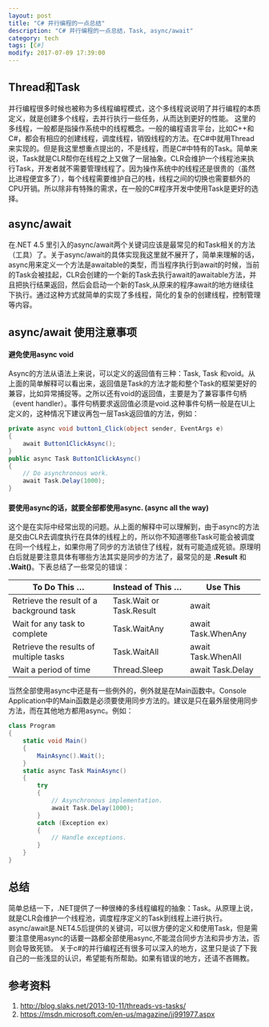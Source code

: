 ```yaml
---
layout: post
title: "C# 并行编程的一点总结"
description: "C# 并行编程的一点总结，Task, async/await"
category: tech
tags: [C#]
modify: 2017-07-09 17:39:00
---
```

## Thread和Task 
并行编程很多时候也被称为多线程编程模式，这个多线程说说明了并行编程的本质定义，就是创建多个线程，去并行执行一些任务，从而达到更好的性能。
这里的多线程，一般都是指操作系统中的线程概念。一般的编程语言平台，比如C++和C#，都会有相应的创建线程，调度线程，销毁线程的方法。在C#中就用Thread来实现的。但是我这里想重点提出的，不是线程，而是C#中特有的Task。简单来说，Task就是CLR帮你在线程之上又做了一层抽象。CLR会维护一个线程池来执行Task，开发者就不需要管理线程了。因为操作系统中的线程还是很贵的（虽然比进程便宜多了），每个线程需要维护自己的栈，线程之间的切换也需要额外的CPU开销。所以除非有特殊的需求，在一般的C#程序开发中使用Task是更好的选择。

## async/await
在.NET 4.5 里引入的async/await两个关键词应该是最常见的和Task相关的方法（工具）了。关于async/await的具体实现我这里就不展开了，简单来理解的话，async用来定义一个方法是awaitable的类型，而当程序执行到await的时候，当前的Task会被挂起，CLR会创建的一个新的Task去执行await的awaitable方法，并且把执行结果返回，然后会启动一个新的Task,从原来的程序await的地方继续往下执行。通过这种方式就简单的实现了多线程，简化的复杂的创建线程，控制管理等内容。

## async/await 使用注意事项

#### 避免使用async void
Async的方法从语法上来说，可以定义的返回值有三种：Task, Task<T> 和void。从上面的简单解释可以看出来，返回值是Task的方法才能和整个Task的框架更好的兼容，比如异常捕捉等。之所以还有void的返回值，主要是为了兼容事件句柄（event handler）。事件句柄要求返回值必须是void.这种事件句柄一般是在UI上定义的，这种情况下建议再包一层Task返回值的方法，例如：
```` c#
private async void button1_Click(object sender, EventArgs e)
{
    await Button1ClickAsync();
}
public async Task Button1ClickAsync()
{
    // Do asynchronous work.
    await Task.Delay(1000);
}
````
#### 要使用async的话，就要全部都使用async. (async all the way)
这个是在实际中经常出现的问题。从上面的解释中可以理解到，由于async的方法是交由CLR去调度执行在具体的线程上的，所以你不知道哪些Task可能会被调度在同一个线程上，如果你用了同步的方法锁住了线程，就有可能造成死锁。原理明白后就是要注意具体有哪些方法其实是同步的方法了，最常见的是 **.Result** 和 **.Wait()**。下表总结了一些常见的错误：

|To Do This …|Instead of This …|Use This|
|------------|-----------------|--------|
|Retrieve the result of a background task|Task.Wait or Task.Result|await|
|Wait for any task to complete|Task.WaitAny|await Task.WhenAny|
|Retrieve the results of multiple tasks|Task.WaitAll|await Task.WhenAll|
|Wait a period of time|Thread.Sleep|await Task.Delay|

当然全部使用async中还是有一些例外的，例外就是在Main函数中。Console Application中的Main函数是必须要使用同步方法的。建议是只在最外层使用同步方法，而在其他地方都用async。例如：
```` c#
class Program
{
    static void Main()
    {
        MainAsync().Wait();
    }
    static async Task MainAsync()
    {
        try
        {
            // Asynchronous implementation.
            await Task.Delay(1000);
        }
        catch (Exception ex)
        {
            // Handle exceptions.
        }
    }
}
````
## 总结
简单总结一下，.NET提供了一种很棒的多线程编程的抽象：Task。从原理上说，就是CLR会维护一个线程池，调度程序定义的Task到线程上进行执行。async/await是.NET4.5后提供的关键词，可以很方便的定义和使用Task，但是需要注意使用async的话要一路都全部使用async,不能混合同步方法和异步方法，否则会导致死锁。
关于c#的并行编程还有很多可以深入的地方，这里只是谈了下我自己的一些浅显的认识，希望能有所帮助。如果有错误的地方，还请不吝赐教。


## 参考资料
1. http://blog.slaks.net/2013-10-11/threads-vs-tasks/
1. https://msdn.microsoft.com/en-us/magazine/jj991977.aspx
